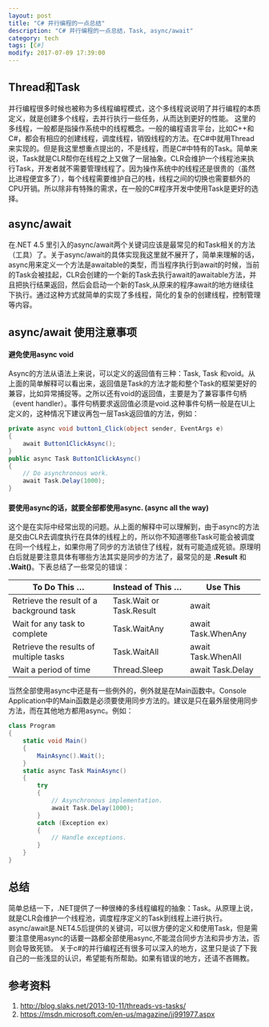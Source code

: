 ```yaml
---
layout: post
title: "C# 并行编程的一点总结"
description: "C# 并行编程的一点总结，Task, async/await"
category: tech
tags: [C#]
modify: 2017-07-09 17:39:00
---
```

## Thread和Task 
并行编程很多时候也被称为多线程编程模式，这个多线程说说明了并行编程的本质定义，就是创建多个线程，去并行执行一些任务，从而达到更好的性能。
这里的多线程，一般都是指操作系统中的线程概念。一般的编程语言平台，比如C++和C#，都会有相应的创建线程，调度线程，销毁线程的方法。在C#中就用Thread来实现的。但是我这里想重点提出的，不是线程，而是C#中特有的Task。简单来说，Task就是CLR帮你在线程之上又做了一层抽象。CLR会维护一个线程池来执行Task，开发者就不需要管理线程了。因为操作系统中的线程还是很贵的（虽然比进程便宜多了），每个线程需要维护自己的栈，线程之间的切换也需要额外的CPU开销。所以除非有特殊的需求，在一般的C#程序开发中使用Task是更好的选择。

## async/await
在.NET 4.5 里引入的async/await两个关键词应该是最常见的和Task相关的方法（工具）了。关于async/await的具体实现我这里就不展开了，简单来理解的话，async用来定义一个方法是awaitable的类型，而当程序执行到await的时候，当前的Task会被挂起，CLR会创建的一个新的Task去执行await的awaitable方法，并且把执行结果返回，然后会启动一个新的Task,从原来的程序await的地方继续往下执行。通过这种方式就简单的实现了多线程，简化的复杂的创建线程，控制管理等内容。

## async/await 使用注意事项

#### 避免使用async void
Async的方法从语法上来说，可以定义的返回值有三种：Task, Task<T> 和void。从上面的简单解释可以看出来，返回值是Task的方法才能和整个Task的框架更好的兼容，比如异常捕捉等。之所以还有void的返回值，主要是为了兼容事件句柄（event handler）。事件句柄要求返回值必须是void.这种事件句柄一般是在UI上定义的，这种情况下建议再包一层Task返回值的方法，例如：
```` c#
private async void button1_Click(object sender, EventArgs e)
{
    await Button1ClickAsync();
}
public async Task Button1ClickAsync()
{
    // Do asynchronous work.
    await Task.Delay(1000);
}
````
#### 要使用async的话，就要全部都使用async. (async all the way)
这个是在实际中经常出现的问题。从上面的解释中可以理解到，由于async的方法是交由CLR去调度执行在具体的线程上的，所以你不知道哪些Task可能会被调度在同一个线程上，如果你用了同步的方法锁住了线程，就有可能造成死锁。原理明白后就是要注意具体有哪些方法其实是同步的方法了，最常见的是 **.Result** 和 **.Wait()**。下表总结了一些常见的错误：

|To Do This …|Instead of This …|Use This|
|------------|-----------------|--------|
|Retrieve the result of a background task|Task.Wait or Task.Result|await|
|Wait for any task to complete|Task.WaitAny|await Task.WhenAny|
|Retrieve the results of multiple tasks|Task.WaitAll|await Task.WhenAll|
|Wait a period of time|Thread.Sleep|await Task.Delay|

当然全部使用async中还是有一些例外的，例外就是在Main函数中。Console Application中的Main函数是必须要使用同步方法的。建议是只在最外层使用同步方法，而在其他地方都用async。例如：
```` c#
class Program
{
    static void Main()
    {
        MainAsync().Wait();
    }
    static async Task MainAsync()
    {
        try
        {
            // Asynchronous implementation.
            await Task.Delay(1000);
        }
        catch (Exception ex)
        {
            // Handle exceptions.
        }
    }
}
````
## 总结
简单总结一下，.NET提供了一种很棒的多线程编程的抽象：Task。从原理上说，就是CLR会维护一个线程池，调度程序定义的Task到线程上进行执行。async/await是.NET4.5后提供的关键词，可以很方便的定义和使用Task，但是需要注意使用async的话要一路都全部使用async,不能混合同步方法和异步方法，否则会导致死锁。
关于c#的并行编程还有很多可以深入的地方，这里只是谈了下我自己的一些浅显的认识，希望能有所帮助。如果有错误的地方，还请不吝赐教。


## 参考资料
1. http://blog.slaks.net/2013-10-11/threads-vs-tasks/
1. https://msdn.microsoft.com/en-us/magazine/jj991977.aspx
